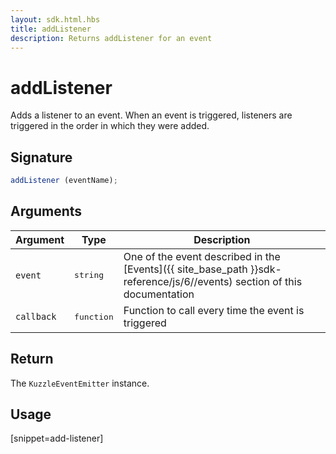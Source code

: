 ```yaml
---
layout: sdk.html.hbs
title: addListener
description: Returns addListener for an event
---
```


# addListener

Adds a listener to an event.
When an event is triggered, listeners are triggered in the order in which they were added.

## Signature

```js
addListener (eventName);
```

## Arguments

| Argument   | Type     | Description      |
| ---------- | -------- | -------- |
| `event`    | <pre>string</pre> | One of the event described in the [Events]({{ site_base_path }}sdk-reference/js/6//events) section of this documentation |
| `callback` | <pre>function</pre> | Function to call every time the event is triggered     |

## Return

The `KuzzleEventEmitter` instance.

## Usage

[snippet=add-listener]
